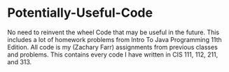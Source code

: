 # Potentially-Useful-Code
No need to reinvent the wheel
Code that may be useful in the future. This includes a lot of homework problems from Intro To Java Programming 11th Edition. 
All code is my (Zachary Farr) assignments from previous classes and problems. 
This contains every code I have written in CIS 111, 112, 211, and 313. 
